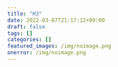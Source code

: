 ```yaml
---
title: "H3"
date: 2022-03-07T21:17:12+09:00
draft: false
tags: []
categories: []
featured_images: /img/noimage.png
onerror: /img/noimage.png
---
```


